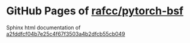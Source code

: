 GitHub Pages of [rafcc/pytorch-bsf](https://github.com/rafcc/pytorch-bsf)
===
Sphinx html documentation of [a2fddfcf04b7e25c4f67f3503a4b2dfcb55cb049](https://github.com/rafcc/pytorch-bsf/tree/a2fddfcf04b7e25c4f67f3503a4b2dfcb55cb049)
